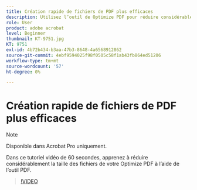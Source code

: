 ```yaml
---
title: Création rapide de fichiers de PDF plus efficaces
description: Utilisez l’outil de Optimize PDF pour réduire considérablement la taille de vos fichiers de PDF
role: User
product: adobe acrobat
level: Beginner
thumbnail: KT-9751.jpg
KT: 9751
exl-id: 4b72b434-b3aa-47b3-8648-4a6568912862
source-git-commit: 4ebf9594025f98f0505c58f1ab43fb864ed51206
workflow-type: tm+mt
source-wordcount: '57'
ht-degree: 0%

---
```


# Création rapide de fichiers de PDF plus efficaces

>[!NOTE]
>
>Disponible dans Acrobat Pro uniquement.

Dans ce tutoriel vidéo de 60 secondes, apprenez à réduire considérablement la taille des fichiers de votre Optimize PDF à l’aide de l’outil PDF.

>[!VIDEO](https://video.tv.adobe.com/v/340077?quality=12&learn=on&hidetitle=true)
